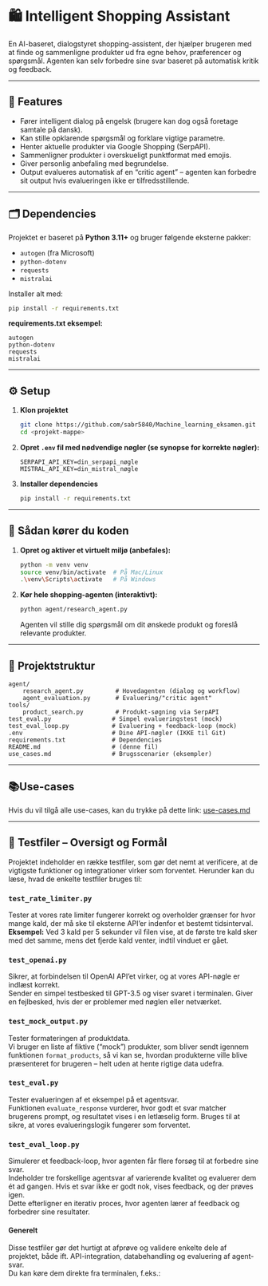 # 🛍️ Intelligent Shopping Assistant

En AI-baseret, dialogstyret shopping-assistent, der hjælper brugeren med at finde og sammenligne produkter ud fra egne behov, præferencer og spørgsmål. Agenten kan selv forbedre sine svar baseret på automatisk kritik og feedback.

---

## 🚀 Features

- Fører intelligent dialog på engelsk (brugere kan dog også foretage samtale på dansk).
- Kan stille opklarende spørgsmål og forklare vigtige parametre.
- Henter aktuelle produkter via Google Shopping (SerpAPI).
- Sammenligner produkter i overskueligt punktformat med emojis.
- Giver personlig anbefaling med begrundelse.
- Output evalueres automatisk af en “critic agent” – agenten kan forbedre sit output hvis evalueringen ikke er tilfredsstillende.

---

## 🗂️ Dependencies

Projektet er baseret på **Python 3.11+** og bruger følgende eksterne pakker:

- `autogen` (fra Microsoft)
- `python-dotenv`
- `requests`
- `mistralai`

Installer alt med:

```bash
pip install -r requirements.txt
```

**requirements.txt eksempel:**

```
autogen
python-dotenv
requests
mistralai
```

---

## ⚙️ Setup

1. **Klon projektet**
   ```bash
   git clone https://github.com/sabr5840/Machine_learning_eksamen.git
   cd <projekt-mappe>
   ```
2. **Opret `.env` fil med nødvendige nøgler (se synopse for korrekte nøgler):**
   ```
   SERPAPI_API_KEY=din_serpapi_nøgle
   MISTRAL_API_KEY=din_mistral_nøgle
   ```
3. **Installer dependencies**
   ```bash
   pip install -r requirements.txt
   ```

---

## 🏁 Sådan kører du koden

1. **Opret og aktiver et virtuelt miljø (anbefales):**

   ```bash
   python -m venv venv
   source venv/bin/activate  # På Mac/Linux
   .\venv\Scripts\activate   # På Windows
   ```

2. **Kør hele shopping-agenten (interaktivt):**
   ```bash
   python agent/research_agent.py
   ```
   Agenten vil stille dig spørgsmål om dit ønskede produkt og foreslå relevante produkter.

---

## 📝 Projektstruktur

```
agent/
    research_agent.py         # Hovedagenten (dialog og workflow)
    agent_evaluation.py       # Evaluering/"critic agent"
tools/
    product_search.py         # Produkt-søgning via SerpAPI
test_eval.py                 # Simpel evalueringstest (mock)
test_eval_loop.py            # Evaluering + feedback-loop (mock)
.env                         # Dine API-nøgler (IKKE til Git)
requirements.txt             # Dependencies
README.md                    # (denne fil)
use_cases.md                 # Brugsscenarier (eksempler)
```

---

## 📚Use-cases

Hvis du vil tilgå alle use-cases, kan du trykke på dette link: [use-cases.md](use-cases.md)

---

## 🧪 Testfiler – Oversigt og Formål

Projektet indeholder en række testfiler, som gør det nemt at verificere, at de vigtigste funktioner og integrationer virker som forventet. Herunder kan du læse, hvad de enkelte testfiler bruges til:

### `test_rate_limiter.py`

Tester at vores rate limiter fungerer korrekt og overholder grænser for hvor mange kald, der må ske til eksterne API’er indenfor et bestemt tidsinterval.  
**Eksempel:** Ved 3 kald per 5 sekunder vil filen vise, at de første tre kald sker med det samme, mens det fjerde kald venter, indtil vinduet er gået.

### `test_openai.py`

Sikrer, at forbindelsen til OpenAI API’et virker, og at vores API-nøgle er indlæst korrekt.  
Sender en simpel testbesked til GPT-3.5 og viser svaret i terminalen. Giver en fejlbesked, hvis der er problemer med nøglen eller netværket.

### `test_mock_output.py`

Tester formateringen af produktdata.  
Vi bruger en liste af fiktive (“mock”) produkter, som bliver sendt igennem funktionen `format_products`, så vi kan se, hvordan produkterne ville blive præsenteret for brugeren – helt uden at hente rigtige data udefra.

### `test_eval.py`

Tester evalueringen af et eksempel på et agentsvar.  
Funktionen `evaluate_response` vurderer, hvor godt et svar matcher brugerens prompt, og resultatet vises i en letlæselig form. Bruges til at sikre, at vores evalueringslogik fungerer som forventet.

### `test_eval_loop.py`

Simulerer et feedback-loop, hvor agenten får flere forsøg til at forbedre sine svar.  
Indeholder tre forskellige agentsvar af varierende kvalitet og evaluerer dem ét ad gangen. Hvis et svar ikke er godt nok, vises feedback, og der prøves igen.  
Dette efterligner en iterativ proces, hvor agenten lærer af feedback og forbedrer sine resultater.

#### Generelt

Disse testfiler gør det hurtigt at afprøve og validere enkelte dele af projektet, både ift. API-integration, databehandling og evaluering af agent-svar.  
Du kan køre dem direkte fra terminalen, f.eks.:
